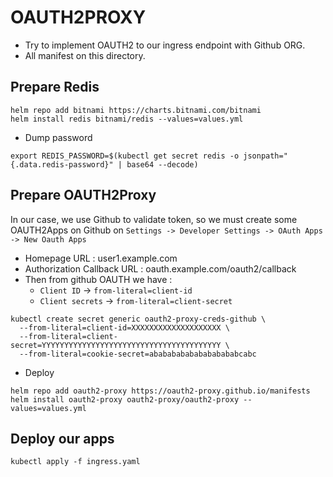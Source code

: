 # OAUTH2PROXY
- Try to implement OAUTH2 to our ingress endpoint with Github ORG.
- All manifest on this directory.

## Prepare Redis
```
helm repo add bitnami https://charts.bitnami.com/bitnami
helm install redis bitnami/redis --values=values.yml
```

- Dump password
```
export REDIS_PASSWORD=$(kubectl get secret redis -o jsonpath="{.data.redis-password}" | base64 --decode)
```

## Prepare OAUTH2Proxy
In our case, we use Github to validate token, so we must create some OAUTH2Apps on Github on `Settings -> Developer Settings -> OAuth Apps -> New Oauth Apps`
  - Homepage URL : user1.example.com
  - Authorization Callback URL : oauth.example.com/oauth2/callback
  - Then from github OAUTH we have :
    - `Client ID` -> `from-literal=client-id`
    - `Client secrets` -> `from-literal=client-secret`
```
kubectl create secret generic oauth2-proxy-creds-github \
  --from-literal=client-id=XXXXXXXXXXXXXXXXXXXX \
  --from-literal=client-secret=YYYYYYYYYYYYYYYYYYYYYYYYYYYYYYYYYYYYYYYY \
  --from-literal=cookie-secret=ababababababababababcabc
```

- Deploy
```
helm repo add oauth2-proxy https://oauth2-proxy.github.io/manifests
helm install oauth2-proxy oauth2-proxy/oauth2-proxy --values=values.yml
```

## Deploy our apps
```
kubectl apply -f ingress.yaml
```
